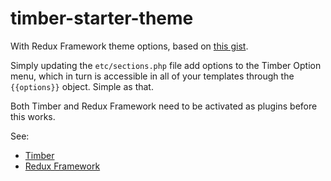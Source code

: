 timber-starter-theme
====================

With Redux Framework theme options, based on [this gist](https://gist.github.com/mgmartel/7863800).

Simply updating the `etc/sections.php` file add options to the Timber Option menu, which in turn is accessible in all of your templates through the `{{options}}` object. Simple as that.

Both Timber and Redux Framework need to be activated as plugins before this works.

See:

* [Timber](https://github.com/jarednova/timber)
* [Redux Framework](https://github.com/ReduxFramework/ReduxFramework)